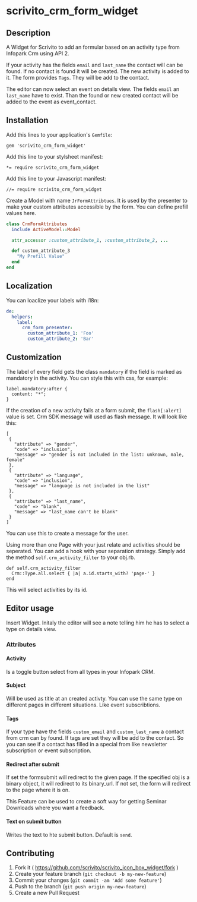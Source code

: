# scrivito_crm_form_widget

## Description

A Widget for Scrivito to add an formular based on an activity type from Infopark Crm using API 2.

If your activity has the fields `email` and `last_name` the contact will can be found. If no contact is found it will be created. The new activity is added to it. The form provides `Tags`. They will be add to the contact.

The editor can now select an event on details view. The fields `email` an `last_name` have to exist. Than the found or new created contact will be added to the event as event_contact.

## Installation

Add this lines to your application's `Gemfile`:

    gem 'scrivito_crm_form_widget'

Add this line to your stylsheet manifest:
    
    *= require scrivito_crm_form_widget

Add this line to your Javascript manifest:

    //= require scrivito_crm_form_widget

Create a Model with name `JrFormAttribtues`. It is used by the presenter to make your custom attributes accessible by the form. You can define prefill values here.

```ruby
class CrmFormAttributes
  include ActiveModel::Model

  attr_accessor :custom_attribute_1, :custom_attribute_2, ...

  def custom_attribute_3
    "My Prefill Value"
  end
end
```

## Localization

You can loaclize your labels with i18n:

```yml
de:
  helpers:
    label:
      crm_form_presenter:
        custom_attribute_1: 'Foo'
        custom_attribute_2: 'Bar'
```

## Customization

The label of every field gets the class `mandatory` if the field is marked as mandatory in the activity. You can style this with css, for example:

    label.mandatory:after {
      content: "*";
    }

If the creation of a new activity fails at a form submit, the `flash[:alert]` value is set. Crm SDK message will used as flash message. It will look like this:

    [
     {
       "attribute" => "gender",
       "code" => "inclusion",
       "message" => "gender is not included in the list: unknown, male, female"
     },
     {
       "attribute" => "language",
       "code" => "inclusion",
       "message" => "language is not included in the list"
     },
     {
       "attribute" => "last_name",
       "code" => "blank",
       "message" => "last_name can't be blank"
     }
    ]

You can use this to create a message for the user.

Using more than one Page with your just relate and activities should be seperated. You can add a hook with your separation strategy. Simply add the method `self.crm_activity_filter` to your obj.rb.

    def self.crm_activity_filter
      Crm::Type.all.select { |a| a.id.starts_with? 'page-' }
    end

This will select activities by its id.

## Editor usage

Insert Widget. Initaly the editor will see a note telling him he has to select a type on details view.

### Attributes

#### Activity

Is a toggle button select from all types in your Infopark CRM.

#### Subject

Will be used as title at an created activty. You can use the same type on different pages in different situations. Like event subscribtions.

#### Tags

If your type have the fields `custom_email` and `custom_last_name` a contact from crm can by found. If tags are set they will be add to the contact. So you can see if a contact has filled in a special from like newsletter subscription or event subscription.

#### Redirect after submit

If set the formsubmit will redirect to the given page. If the specified obj is a binary object, it will redirect to its binary_url. If not set, the form will redirect to the page where it is on.

This Feature can be used to create a soft way for getting Seminar Downloads where you want a feedback.

#### Text on submit button

Writes the text to hte submit button. Default is `send`.

## Contributing

1. Fork it ( https://github.com/scrivito/scrivito_icon_box_widget/fork )
2. Create your feature branch (`git checkout -b my-new-feature`)
3. Commit your changes (`git commit -am 'Add some feature'`)
4. Push to the branch (`git push origin my-new-feature`)
5. Create a new Pull Request